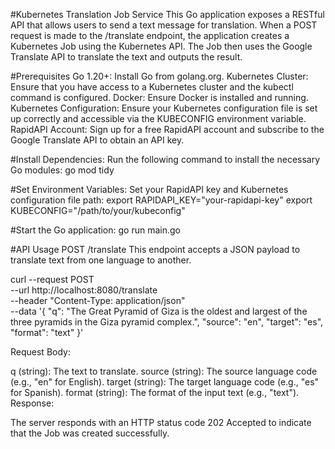 #Kubernetes Translation Job Service
This Go application exposes a RESTful API that allows users to send a text message for translation. When a POST request is made to the /translate endpoint, the application creates a Kubernetes Job using the Kubernetes API. The Job then uses the Google Translate API to translate the text and outputs the result.

#Prerequisites
Go 1.20+: Install Go from golang.org.
Kubernetes Cluster: Ensure that you have access to a Kubernetes cluster and the kubectl command is configured.
Docker: Ensure Docker is installed and running.
Kubernetes Configuration: Ensure your Kubernetes configuration file is set up correctly and accessible via the KUBECONFIG environment variable.
RapidAPI Account: Sign up for a free RapidAPI account and subscribe to the Google Translate API to obtain an API key.

#Install Dependencies:
Run the following command to install the necessary Go modules: go mod tidy

#Set Environment Variables:
Set your RapidAPI key and Kubernetes configuration file path:
export RAPIDAPI_KEY="your-rapidapi-key"
export KUBECONFIG="/path/to/your/kubeconfig"

#Start the Go application:
go run main.go

#API Usage
POST /translate
This endpoint accepts a JSON payload to translate text from one language to another.

curl --request POST \
  --url http://localhost:8080/translate \
  --header "Content-Type: application/json" \
  --data '{
    "q": "The Great Pyramid of Giza is the oldest and largest of the three pyramids in the Giza pyramid complex.",
    "source": "en",
    "target": "es",
    "format": "text"
  }'

Request Body:

q (string): The text to translate.
source (string): The source language code (e.g., "en" for English).
target (string): The target language code (e.g., "es" for Spanish).
format (string): The format of the input text (e.g., "text").
Response:

The server responds with an HTTP status code 202 Accepted to indicate that the Job was created successfully.

